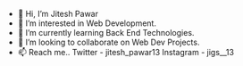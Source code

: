 - 👋 Hi, I’m Jitesh Pawar
- 👀 I’m interested in Web Development.
- 🌱 I’m currently learning Back End Technologies.
- 💞️ I’m looking to collaborate on Web Dev Projects.
- 📫 Reach me.. Twitter   - jitesh_pawar13 
                 Instagram - jigs__13 

<!---
jitesh1303/jitesh1303 is a ✨ special ✨ repository because its `README.md` (this file) appears on your GitHub profile.
You can click the Preview link to take a look at your changes.
--->
